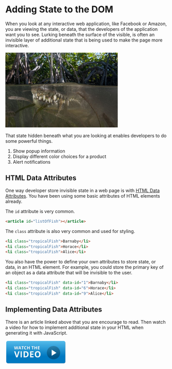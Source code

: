# Adding State to the DOM

When you look at any interactive web application, like Facebook or Amazon, you are viewing the state, or data, that the developers of the application want you to see. Lurking beneath the surface of the visible, is often an invisible layer of additional state that is being used to make the page more interactive.

<img src="./images/lurking.jpeg" width="350px" />

That state hidden beneath what you are looking at enables developers to do some powerful things.

1. Show popup information
2. Display different color choices for a product
3. Alert notifications


## HTML Data Attributes

One way developer store invisible state in a web page is with [HTML Data Attributes](https://developer.mozilla.org/en-US/docs/Learn/HTML/Howto/Use_data_attributes). You have been using some basic attributes of HTML elements already.

The `id` attribute is very common.

```html
<article id="listOfFish"></article>
```

The `class` attribute is also very common and used for styling.

```html
<li class="tropicalFish">Barnaby</li>
<li class="tropicalFish">Horace</li>
<li class="tropicalFish">Alice</li>
```

You also have the power to define your own attributes to store state, or data, in an HTML element. For example, you could store the primary key of an object as a data attribute that will be invisible to the user.

```html
<li class="tropicalFish" data-id="1">Barnaby</li>
<li class="tropicalFish" data-id="6">Horace</li>
<li class="tropicalFish" data-id="9">Alice</li>
```

## Implementing Data Attributes

There is an article linked above that you are encourage to read. Then watch a video for how to implement additional state in your HTML when generating it with JavaScript.

[<img src="../../book-1-installations/chapters/images/video-play-icon.gif" height="75rem" />](https://watch.screencastify.com/v/doymyKnw712a3zdNvJLv)
